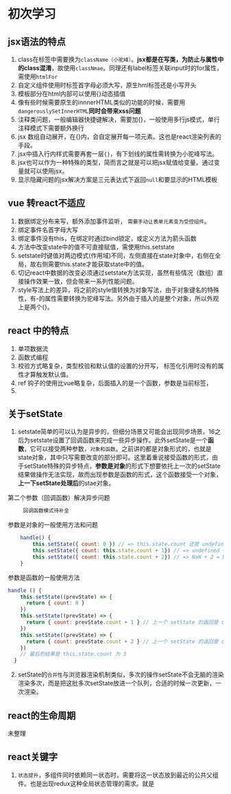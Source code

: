 # 初次学习

## jsx语法的特点

1. class在标签中需要换为`className（小驼峰）`。**jsx都是在写类，为防止与属性中的class混淆**，故使用`classNmae`。同理还有label标签关联input时的for属性，需使用`htmlFor`
2. 自定义组件使用时标签首字母必须大写，原生hml标签还是小写开头
3. 模板部分在html内部可以使用{}动态插值
4. 像有些时候需要原生的innnerHTML类似的功能的时候，需要用`dangerouslySetInnerHTML`**同时会带来xss问题**
5. 注释类问题，一般编辑器快捷键解决，需要加{}，一般使用多行js模式，单行注释模式下需要额外换行
6. jsx 数组自动展开，在{}内，会自定展开每一项元素。这也是react渲染列表的手段。
7. jsx中插入行内样式需要再套一层`{}`，有下划线的属性需转换为小驼峰写法。
8. jsx也可以作为一种特殊的类型，简而言之就是可以把jsx赋值给变量。通过变量就可以使用jsx。
9. 显示隐藏问题的jsx解决方案是三元表达式下返回`null`和要显示的HTML模板



## vue 转react不适应

1. 数据绑定分布来写，额外添加事件监听， `需要手动让表单元素变为受控组件`。
2. 绑定事件名首字母大写
3. 绑定事件没有this，在绑定时通过bind锁定，或定义方法为箭头函数
4. 方法中改变state中的值不可直接赋值，需使用this.setstate
5. setstate时键值对两边模式(作用域)不同，左侧直接在state对象中，右侧在全局，故右侧需要this.state才能获取state中的值。
6. 切记react中数据的改变必须通过setstate方法实现，虽然有些情况（数组）直接操作效果一致，但会带来一系列性能问题。
7. style写法上的差异，将之前的style值转换为对象写法，由于对象键名的特殊性，有-的属性需要转换为驼峰写法。另外由于插入的是整个对象，所以外观上是两个{}。


## react 中的特点

1. 单项数据流
2. 函数式编程
3. 校验方式略复杂，类型校验和默认值的设置的分开写， 标签化引用时没有的属性才算触发默认值。
4. ref 钩子的使用比vue略复杂，后面插入的是一个函数，参数是当前标签，
5. 


## 关于setState

1. setstate简单的可以认为是异步的，但细分场景又可能会出现同步场景，16之后为setstate设置了回调函数来完成一些异步操作。此外setState是一个**函数**，它可以接受两种参数，`对象和函数`。之前讲的都是对象形式的，也就是state对象，其中只写需要改变的部分即可。这里着重说接受函数的形式，由于setState特殊的异步特点，**参数是对象**的形式下想要依托上一次的setState结果做操作无法实现，故而出现参数是函数的形式，这个函数接受一个对象，**上一下setState处理后**的stae对象。


第二个参数（回调函数）解决异步问题
```js
     回调函数模式待补全
```
参数是对象的一般使用方法和问题
```js
    handle() {
        this.setState({ count: 0 }) // => this.state.count 还是 undefined
        this.setState({ count: this.state.count + 1}) // => undefined + 1 = NaN
        this.setState({ count: this.state.count + 2}) // => NaN + 2 = NaN
    }
```
参数是函数的一般使用方法
```js
handle () {
    this.setState((prevState) => {
      return { count: 0 }
    })
    this.setState((prevState) => {
      return { count: prevState.count + 1 } // 上一个 setState 的返回是 count 为 0，当前返回 1
    })
    this.setState((prevState) => {
      return { count: prevState.count + 2 } // 上一个 setState 的返回是 count 为 1，当前返回 3
    })
    // 最后的结果是 this.state.count 为 3
  }
```

2. setState的`合并性`与浏览器渲染机制类似，多次的操作setState不会无脑的渲染渲染多次，而是把这批多次setState放进一个队列，合适的时候一次更新，一次渲染。



## react的生命周期

未整理

## react关键字

1. `状态提升`，多组件同时依赖同一状态时，需要将这一状态放到最近的公共父组件。也是出现redux这种全局状态管理的需求。就是